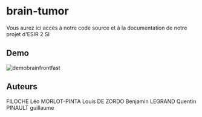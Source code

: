 # brain-tumor
Vous aurez ici accès à notre code source et à la documentation de notre projet d'ESIR 2 SI
## Demo
![demobrainfrontfast](https://user-images.githubusercontent.com/62034725/225095053-7b6e2e60-490d-43cd-8084-0fcc218b3b38.gif)

## Auteurs
FILOCHE Léo
MORLOT-PINTA Louis
DE ZORDO Benjamin
LEGRAND Quentin
PINAULT guillaume
